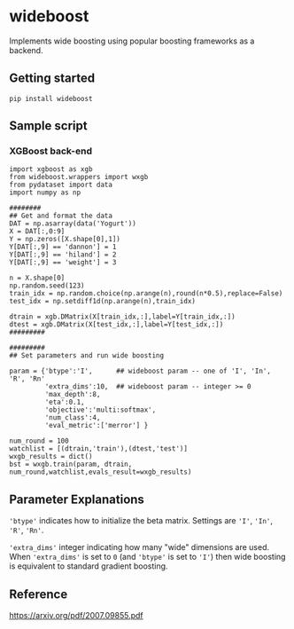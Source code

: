 # wideboost
Implements wide boosting using popular boosting frameworks as a backend.

## Getting started

```
pip install wideboost
```

## Sample script

### XGBoost back-end

```
import xgboost as xgb
from wideboost.wrappers import wxgb
from pydataset import data
import numpy as np

########
## Get and format the data
DAT = np.asarray(data('Yogurt'))
X = DAT[:,0:9]
Y = np.zeros([X.shape[0],1])
Y[DAT[:,9] == 'dannon'] = 1
Y[DAT[:,9] == 'hiland'] = 2
Y[DAT[:,9] == 'weight'] = 3

n = X.shape[0]
np.random.seed(123)
train_idx = np.random.choice(np.arange(n),round(n*0.5),replace=False)
test_idx = np.setdiff1d(np.arange(n),train_idx)

dtrain = xgb.DMatrix(X[train_idx,:],label=Y[train_idx,:])
dtest = xgb.DMatrix(X[test_idx,:],label=Y[test_idx,:])
#########

#########
## Set parameters and run wide boosting

param = {'btype':'I',      ## wideboost param -- one of 'I', 'In', 'R', 'Rn'
         'extra_dims':10,  ## wideboost param -- integer >= 0
         'max_depth':8,
         'eta':0.1,
         'objective':'multi:softmax',
         'num_class':4,
         'eval_metric':['merror'] }

num_round = 100
watchlist = [(dtrain,'train'),(dtest,'test')]
wxgb_results = dict()
bst = wxgb.train(param, dtrain, num_round,watchlist,evals_result=wxgb_results)
```

## Parameter Explanations
`'btype'` indicates how to initialize the beta matrix. Settings are `'I'`, `'In'`, `'R'`, `'Rn'`.

`'extra_dims'` integer indicating how many "wide" dimensions are used.  When `'extra_dims'` is set to `0` (and `'btype'` is set to `'I'`) then wide boosting is equivalent to standard gradient boosting.

## Reference

https://arxiv.org/pdf/2007.09855.pdf
